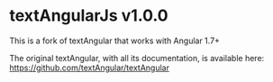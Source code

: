 textAngularJs v1.0.0
===========

This is a fork of textAngular that works with Angular 1.7+

The original textAngular, with all its documentation, is available here: https://github.com/textAngular/textAngular
